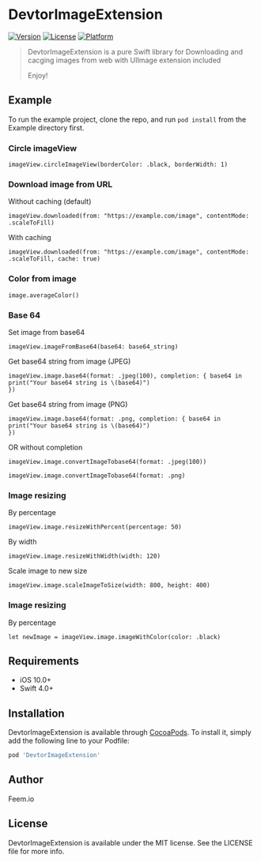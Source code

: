 # DevtorImageExtension
[![Version](https://img.shields.io/cocoapods/v/DevtorImageExtension.svg?style=for-the-badge&logo=appveyor)](https://cocoapods.org/pods/DevtorImageExtension)
[![License](https://img.shields.io/cocoapods/l/DevtorImageExtension.svg?style=for-the-badge&logo=appveyor)](https://cocoapods.org/pods/DevtorImageExtension)
[![Platform](https://img.shields.io/cocoapods/p/DevtorImageExtension.svg?style=for-the-badge&logo=appveyor)](https://cocoapods.org/pods/DevtorImageExtension)

> DevtorImageExtension is a pure Swift library for Downloading and cacging images from web with UIImage extension included
> 
> Enjoy!

## Example

To run the example project, clone the repo, and run `pod install` from the Example directory first.

### Circle imageView
```
imageView.circleImageView(borderColor: .black, borderWidth: 1)

```

### Download image from URL

Without caching (default)
```
imageView.downloaded(from: "https://example.com/image", contentMode: .scaleToFill)

```

With caching
```
imageView.downloaded(from: "https://example.com/image", contentMode: .scaleToFill, cache: true)

```

### Color from image
```
image.averageColor()

```

### Base 64

Set image from base64
```
imageView.imageFromBase64(base64: base64_string)

```
Get base64 string from image (JPEG)
```
imageView.image.base64(format: .jpeg(100), completion: { base64 in
print("Your base64 string is \(base64)")
})

```

Get base64 string from image (PNG)
```
imageView.image.base64(format: .png, completion: { base64 in
print("Your base64 string is \(base64)")
})

```

OR without completion
```
imageView.image.convertImageTobase64(format: .jpeg(100))

imageView.image.convertImageTobase64(format: .png)

```

### Image resizing

By percentage
```
imageView.image.resizeWithPercent(percentage: 50)

```

By width
```
imageView.image.resizeWithWidth(width: 120)

```

Scale image to new size
```
imageView.image.scaleImageToSize(width: 800, height: 400)

```

### Image resizing

By percentage
```
let newImage = imageView.image.imageWithColor(color: .black)

```



## Requirements

* iOS 10.0+
* Swift 4.0+

## Installation

DevtorImageExtension is available through [CocoaPods](https://cocoapods.org). To install
it, simply add the following line to your Podfile:

```ruby
pod 'DevtorImageExtension'
```

## Author

Feem.io

## License

DevtorImageExtension is available under the MIT license. See the LICENSE file for more info.
